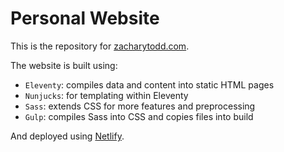 # Personal Website

This is the repository for [zacharytodd.com](zacharytodd.com).

The website is built using:
- `Eleventy`: compiles data and content into static HTML pages
- `Nunjucks`: for templating within Eleventy
- `Sass`: extends CSS for more features and preprocessing
- `Gulp`: compiles Sass into CSS and copies files into build

And deployed using [Netlify](https://netlify.com).